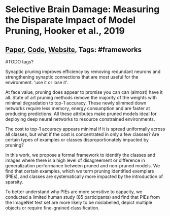 # Selective Brain Damage: Measuring the Disparate Impact of Model Pruning, Hooker et al., 2019

## [Paper](https://arxiv.org/abs/1911.05248), [Code](https://github.com/google-research/google-research/tree/master/pruning_identified_exemplars), [Website](https://weightpruningdamage.github.io/), Tags: \#frameworks

#TODO tags?

Synaptic pruning improves efficiency by removing redundant neurons and strengthening synaptic connections that are most useful for the environment. 'use it or lose it'. 

At face value, pruning does appear to promise you can can (almost) have it all. State of art pruning methods remove the majority of the weights with minimal degradation to top-1 accuracy. These newly slimmed down networks require less memory, energy consumption and are faster at producing predictions. All these attributes make pruned models ideal for deploying deep neural networks to resource constrained environments.

The cost to top-1 accuracy appears minimal if it is spread uniformally across all classes, but what if the cost is concentrated in only a few classes? Are certain types of examples or classes disproportionately impacted by pruning?

In this work, we propose a formal framework to identify the classes and images where there is a high level of disagreement or difference in generalization performance between pruned and non-pruned models. We find that certain examples, which we term pruning identified exemplars (PIEs), and classes are systematically more impacted by the introduction of sparsity.

To better understand why PIEs are more sensitive to capacity, we conducted a limited human study (85 participants) and find that PIEs from the ImageNet test set are more likely to be mislabelled, depict multiple objects or require fine-grained classification.

